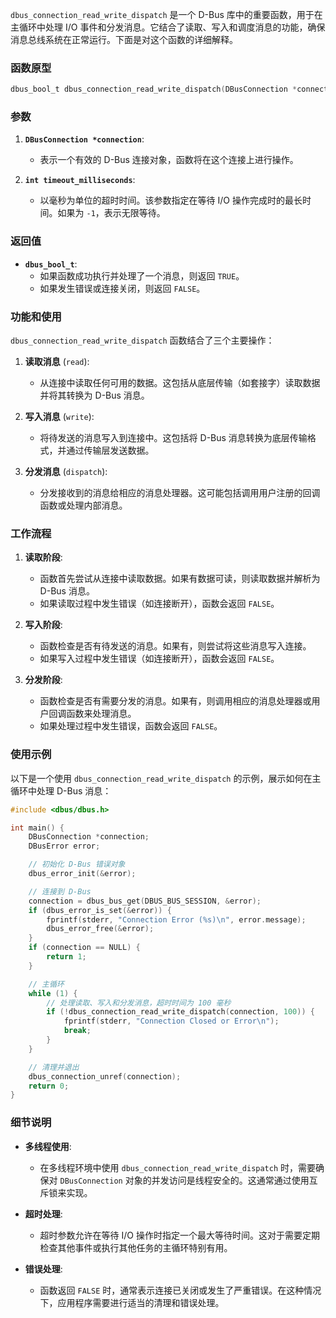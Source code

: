 `dbus_connection_read_write_dispatch` 是一个 D-Bus 库中的重要函数，用于在主循环中处理 I/O 事件和分发消息。它结合了读取、写入和调度消息的功能，确保消息总线系统在正常运行。下面是对这个函数的详细解释。

### 函数原型

```c
dbus_bool_t dbus_connection_read_write_dispatch(DBusConnection *connection, int timeout_milliseconds);
```

### 参数

1. **`DBusConnection *connection`**:
   - 表示一个有效的 D-Bus 连接对象，函数将在这个连接上进行操作。

2. **`int timeout_milliseconds`**:
   - 以毫秒为单位的超时时间。该参数指定在等待 I/O 操作完成时的最长时间。如果为 `-1`，表示无限等待。

### 返回值

- **`dbus_bool_t`**:
  - 如果函数成功执行并处理了一个消息，则返回 `TRUE`。
  - 如果发生错误或连接关闭，则返回 `FALSE`。

### 功能和使用

`dbus_connection_read_write_dispatch` 函数结合了三个主要操作：

1. **读取消息** (`read`):
   - 从连接中读取任何可用的数据。这包括从底层传输（如套接字）读取数据并将其转换为 D-Bus 消息。

2. **写入消息** (`write`):
   - 将待发送的消息写入到连接中。这包括将 D-Bus 消息转换为底层传输格式，并通过传输层发送数据。

3. **分发消息** (`dispatch`):
   - 分发接收到的消息给相应的消息处理器。这可能包括调用用户注册的回调函数或处理内部消息。

### 工作流程

1. **读取阶段**:
   - 函数首先尝试从连接中读取数据。如果有数据可读，则读取数据并解析为 D-Bus 消息。
   - 如果读取过程中发生错误（如连接断开），函数会返回 `FALSE`。

2. **写入阶段**:
   - 函数检查是否有待发送的消息。如果有，则尝试将这些消息写入连接。
   - 如果写入过程中发生错误（如连接断开），函数会返回 `FALSE`。

3. **分发阶段**:
   - 函数检查是否有需要分发的消息。如果有，则调用相应的消息处理器或用户回调函数来处理消息。
   - 如果处理过程中发生错误，函数会返回 `FALSE`。

### 使用示例

以下是一个使用 `dbus_connection_read_write_dispatch` 的示例，展示如何在主循环中处理 D-Bus 消息：

```c
#include <dbus/dbus.h>

int main() {
    DBusConnection *connection;
    DBusError error;

    // 初始化 D-Bus 错误对象
    dbus_error_init(&error);

    // 连接到 D-Bus
    connection = dbus_bus_get(DBUS_BUS_SESSION, &error);
    if (dbus_error_is_set(&error)) {
        fprintf(stderr, "Connection Error (%s)\n", error.message);
        dbus_error_free(&error);
    }
    if (connection == NULL) {
        return 1;
    }

    // 主循环
    while (1) {
        // 处理读取、写入和分发消息，超时时间为 100 毫秒
        if (!dbus_connection_read_write_dispatch(connection, 100)) {
            fprintf(stderr, "Connection Closed or Error\n");
            break;
        }
    }

    // 清理并退出
    dbus_connection_unref(connection);
    return 0;
}
```

### 细节说明

- **多线程使用**:
  - 在多线程环境中使用 `dbus_connection_read_write_dispatch` 时，需要确保对 `DBusConnection` 对象的并发访问是线程安全的。这通常通过使用互斥锁来实现。

- **超时处理**:
  - 超时参数允许在等待 I/O 操作时指定一个最大等待时间。这对于需要定期检查其他事件或执行其他任务的主循环特别有用。

- **错误处理**:
  - 函数返回 `FALSE` 时，通常表示连接已关闭或发生了严重错误。在这种情况下，应用程序需要进行适当的清理和错误处理。

